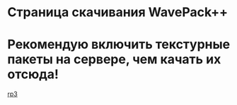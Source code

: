 # Страница скачивания WavePack++

# Рекомендую включить текстурные пакеты на сервере, чем качать их отсюда!

[rp3](https://github.com/waveteams/waveteams.github.io/releases/tag/3)
